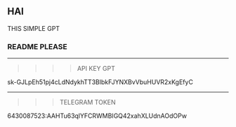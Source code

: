 HAI
----
THIS SIMPLE GPT

### README PLEASE
---
>>>>API KEY GPT

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

---

>>>TELEGRAM TOKEN

6430087523:AAHTu63qlYFCRWMBIGQ42xahXLUdnAOdOPw

